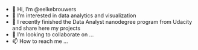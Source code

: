 - 👋 Hi, I’m @eelkebrouwers
- 👀 I’m interested in data analytics and visualization
- 🌱 I recently finished the Data Analyst nanodegree program from Udacity and share here my projects
- 💞️ I’m looking to collaborate on ...
- 📫 How to reach me ...

<!---
eelkebrouwers/eelkebrouwers is a ✨ special ✨ repository because its `README.md` (this file) appears on your GitHub profile.
You can click the Preview link to take a look at your changes.
--->
